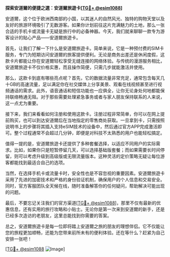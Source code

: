 **探索安道爾的便捷之選：安道爾旅遊卡[[TG💪+ @esim1088](https://t.me/s/esim1088)]**

安道爾，这个位于欧洲西南部的小国，以其迷人的自然风光、独特的购物天堂以及友好的旅游环境吸引了无数游客。如果你计划前往这片充满魅力的土地，那么一张合适的手机卡或流量卡无疑是旅行中的必备神器。今天，我们就来聊聊一款专为游客设计的贴心产品——安道爾旅遊卡。

首先，让我们了解一下什么是安道爾旅遊卡。简单来说，它是一种预付费的SIM卡服务，专门为短期访问安道爾的旅客提供便利。无论是商务出差还是休闲度假，这款卡片都能让你在安道爾轻松享受无缝连接的网络体验。与传统的漫游服务相比，安道爾旅遊卡不仅价格实惠，而且操作简便，只需几步就能激活并使用。

那么，这款卡到底有哪些亮点呢？首先，它的数据流量非常充足，通常包含每天几十GB的高速流量，足以满足你在社交媒体上分享美景、观看在线视频甚至进行视频通话的需求。此外，语音通话和短信功能也一应俱全，让你无论身处何地都能保持联络畅通无阻。对于那些需要处理紧急事务或者与家人朋友保持联系的人来说，这一点尤为重要。

接下来，我们来看看如何注册和使用这款卡。注册过程非常简单，你可以在网上提前购买，也可以到达安道爾后在当地指定的零售商处获取。一旦拿到卡，只需按照说明书上的步骤将其插入支持eSIM技术的设备中，然后通过官方APP完成激活即可。整个过程通常不会超过几分钟，即便是对科技不太熟悉的用户也能轻松搞定。

值得一提的是，安道爾旅遊卡还提供了多种套餐选择，以适应不同用户的实际需求。比如，如果你只是短暂停留几天，可以选择基础版套餐；而如果需要长时间停留，则可以考虑升级到高级版或无限流量版本。这种灵活的定价策略无疑让每位游客都能找到最适合自己的选项。

当然，在选择手机卡或流量卡时，安全性也是不容忽视的重要因素。安道爾旅遊卡采用了先进的加密技术和严格的身份验证机制，确保用户的个人信息和交易安全。同时，官方客服团队全天候在线，随时准备解答你的任何疑问，帮助解决可能出现的问题。

最后，不要忘记关注我们的官方渠道[[TG💪+ @esim1088](https://t.me/s/esim1088)]，那里不仅有最新的优惠信息，还有实用的旅行攻略和小贴士。无论你是第一次来到安道爾的新手，还是已经多次造访的老朋友，这里总能找到你需要的答案。

总之，安道爾旅遊卡是每一位即将踏上安道爾之旅的朋友的理想伴侣。它不仅能让您的旅程更加顺畅，还能为您带来前所未有的便利体验。还在等什么？赶紧为自己安排一张吧！

[[TG💪+ @esim1088](https://t.me/s/esim1088) ![Image](https://i.postimg.cc/4NQfJmqS/Snipaste-2025-05-13-00-14-12.png)]